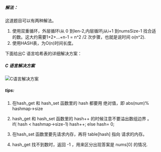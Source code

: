 ##### 解法：
这道题目可以有两种解法。
1. 使用双重循环，外层循环i从 0 到len-2,内层循环j从i+1 到numsSize-1 找合适的数。这大约需要1+2+...+n-1 =  n^2 /2 次步骤，也就是说时间 o(n^2).
2. 使用HASH表，为O(n)时间长度。


下面给出C 语言哈希表的详细解决方案：
##### C 语言解决方案


![C语言解决方案](/home/wei/Downloads/hash_map.jpeg "C 语言详细方案")

##### tips:
1. 在hash_get 和 hash_set 函数里的 hash 都要用 绝对值，即 abs(num)%  hashmap->size
2. hash_get 和 hash_set 函数里的 hash++ 的时候注意不要溢出数组边界 。   
        if( hash < hashmap->size-1)
                hash++;
        else hash= 0;
        
3. 在hash_set 函数里要先请求内存，再将 table[hash] 指向 请求的内存。
4. hash_get 找不到数时，返回 -1 ，用来区分出现答案是 nums[0] 的情况.
